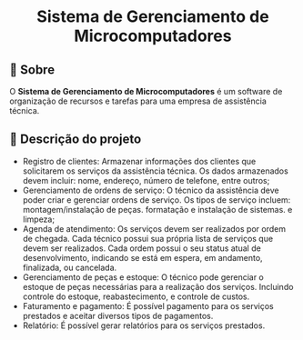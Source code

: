 <h1 align="center">

  <p>Sistema de Gerenciamento de Microcomputadores</p>
  
</h1>

## :blue_book: Sobre

O **Sistema de Gerenciamento de 
Microcomputadores** é um software de
organização de recursos e tarefas 
para uma empresa de assistência 
técnica.

## :scroll: Descrição do projeto

* Registro de clientes: Armazenar informações dos clientes que solicitarem 
os serviços da assistência técnica. Os dados armazenados devem incluir:
nome, endereço, número de telefone, entre outros;
* Gerenciamento de ordens de serviço: O técnico da assistência deve poder
criar e gerenciar ordens de serviço. Os tipos de serviço incluem: 
montagem/instalação de peças. formatação e instalação de sistemas. e limpeza;
* Agenda de atendimento: Os serviços devem ser realizados por ordem de
chegada. Cada técnico possui sua própria lista de serviços que devem 
ser realizados. Cada ordem possui o seu status atual de desenvolvimento, 
indicando se está em espera, em andamento, finalizada, ou cancelada.
* Gerenciamento de peças e estoque: O técnico pode gerenciar o estoque de 
peças necessárias para a realização dos serviços. Incluindo controle do
estoque, reabastecimento, 
e controle de custos.
* Faturamento e pagamento: É possível pagamento para os serviços prestados e 
aceitar diversos tipos de pagamentos.
* Relatório: É possível gerar relatórios para os serviços prestados.